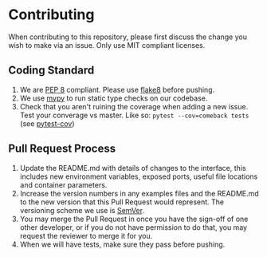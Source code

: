 # Contributing

When contributing to this repository, please first discuss the change you wish to make via an issue.
Only use MIT compliant licenses.

## Coding Standard

1. We are [PEP 8](https://www.python.org/dev/peps/pep-0008/) compliant.
   Please use [flake8](http://flake8.pycqa.org/en/latest/) before pushing.
2. We use [mypy](http://mypy-lang.org/) to run static type checks on our codebase.
3. Check that you aren't ruining the coverage when adding a new issue. Test your converage vs master.
    Like so: `pytest --cov=comeback tests` (see [pytest-cov](https://github.com/pytest-dev/pytest-cov))
## Pull Request Process

1. Update the README.md with details of changes to the interface, this includes new environment 
   variables, exposed ports, useful file locations and container parameters.
2. Increase the version numbers in any examples files and the README.md to the new version that this
   Pull Request would represent. The versioning scheme we use is [SemVer](http://semver.org/).
3. You may merge the Pull Request in once you have the sign-off of one other developer, or if you 
   do not have permission to do that, you may request the reviewer to merge it for you.
4. When we will have tests, make sure they pass before pushing.